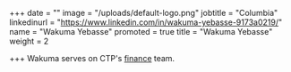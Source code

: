 +++
date = ""
image = "/uploads/default-logo.png"
jobtitle = "Columbia"
linkedinurl = "https://www.linkedin.com/in/wakuma-yebasse-9173a0219/"
name = "Wakuma Yebasse"
promoted = true
title = "Wakuma Yebasse"
weight = 2

+++
Wakuma serves on CTP's [finance](/services/donate/ "finance") team.